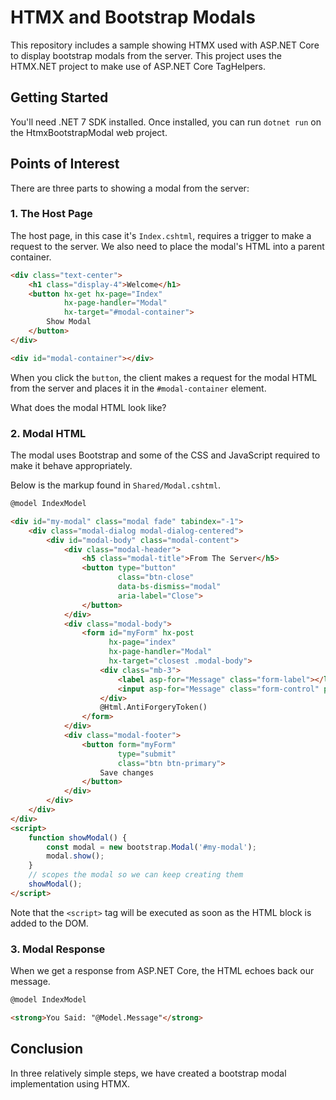 # HTMX and Bootstrap Modals

This repository includes a sample showing HTMX used with ASP.NET Core to display bootstrap modals from the server. This project uses the HTMX.NET project to make use of ASP.NET Core TagHelpers.

## Getting Started

You'll need .NET 7 SDK installed. Once installed, you can run `dotnet run` on the HtmxBootstrapModal web project.

## Points of Interest

There are three parts to showing a modal from the server:

### 1. The Host Page

The host page, in this case it's `Index.cshtml`, requires a trigger to make a request to the server. We also need to place the modal's HTML into a parent container.

```html
<div class="text-center">
    <h1 class="display-4">Welcome</h1>
    <button hx-get hx-page="Index" 
            hx-page-handler="Modal"
            hx-target="#modal-container">
        Show Modal
    </button>
</div>

<div id="modal-container"></div>
```

When you click the `button`, the client makes a request for the modal HTML from the server and places it in the `#modal-container` element.

What does the modal HTML look like?

### 2. Modal HTML

The modal uses Bootstrap and some of the CSS and JavaScript required to make it behave appropriately. 

Below is the markup found in `Shared/Modal.cshtml`.

```html
@model IndexModel

<div id="my-modal" class="modal fade" tabindex="-1">
    <div class="modal-dialog modal-dialog-centered">
        <div id="modal-body" class="modal-content">
            <div class="modal-header">
                <h5 class="modal-title">From The Server</h5>
                <button type="button"
                        class="btn-close"
                        data-bs-dismiss="modal"
                        aria-label="Close">
                </button>
            </div>
            <div class="modal-body">
                <form id="myForm" hx-post
                      hx-page="index"
                      hx-page-handler="Modal"
                      hx-target="closest .modal-body">
                    <div class="mb-3">
                        <label asp-for="Message" class="form-label"></label>
                        <input asp-for="Message" class="form-control" placeholder="Your message...">
                    </div>
                    @Html.AntiForgeryToken()
                </form>
            </div>
            <div class="modal-footer">
                <button form="myForm"
                        type="submit"
                        class="btn btn-primary">
                    Save changes
                </button>
            </div>
        </div>
    </div>
</div>
<script>
    function showModal() {
        const modal = new bootstrap.Modal('#my-modal');
        modal.show();
    }
    // scopes the modal so we can keep creating them
    showModal();
</script>
```

Note that the `<script>` tag will be executed as soon as the HTML block is added to the DOM.

### 3. Modal Response

When we get a response from ASP.NET Core, the HTML echoes back our message.

```html
@model IndexModel

<strong>You Said: "@Model.Message"</strong>
```

## Conclusion

In three relatively simple steps, we have created a bootstrap modal implementation using HTMX.
